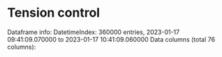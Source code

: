# Tension control
Dataframe info:
DatetimeIndex: 360000 entries, 2023-01-17 09:41:09.070000 to 2023-01-17 10:41:09.060000
Data columns (total 76 columns):




